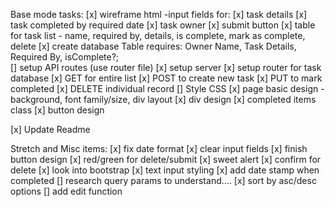 Base mode tasks:
    [x] wireframe html
        -input fields for: 
            [x] task details
            [x] task completed by required date
            [x] task owner
        [x] submit button
        [x] table for task list
            - name, required by, details, is complete, mark as complete, delete
    [x] create database
        Table requires:
            Owner Name,
            Task Details,
            Required By,
            isComplete?;        
    [] setup API routes (use router file)
        [x] setup server
        [x] setup router for task database
        [x] GET for entire list
        [x] POST to create new task
        [x] PUT to mark completed
        [x] DELETE individual record
    [] Style CSS
        [x] page basic design
            -background, font family/size, div layout
        [x] div design
        [x] completed items class
        [x] button design

[x] Update Readme

Stretch and Misc items:
    [x] fix date format
    [x] clear input fields
    [x] finish button design
        [x] red/green for delete/submit
    [x] sweet alert
        [x] confirm for delete
    [x] look into bootstrap
        [x] text input styling
    [x] add date stamp when completed
    [] research query params to understand....
    [x] sort by asc/desc options
    [] add edit function
    
